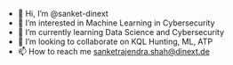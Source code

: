 - 👋 Hi, I’m @sanket-dinext
- 👀 I’m interested in Machine Learning in Cybersecurity
- 🌱 I’m currently learning Data Science and Cybersecurity
- 💞️ I’m looking to collaborate on KQL Hunting, ML, ATP
- 📫 How to reach me sanketrajendra.shah@dinext.de

<!---
sanket-dinext/sanket-dinext is a ✨ special ✨ repository because its `README.md` (this file) appears on your GitHub profile.
You can click the Preview link to take a look at your changes.
--->
